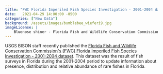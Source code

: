 ```yaml
---
title: "FWC Florida Imperiled Fish Species Investigation - 2001-2004 dataset published"
date:   2021-04-29 14:00:00 -0500
categories: ["New Data"]
background: /assets/images/bumblebee_wieferi9.jpg
imageLicense: |
    Bluenose shiner - Florida Fish and Wildlife Conservation Commission photo via Flickr (CC BY-NC-ND 2.0)
--- 
```

USGS BISON staff recently published the [Florida Fish and Wildlife Conservation Commission's (FWC) Florida Imperiled Fish Species Investigation - 2001-2004 dataset](https://www.gbif.org/dataset/5c7ff628-c336-4635-9746-38d24a4607e7). This dataset was the result of fish surveys in Florida during the 2001-2004 period to update information about presence, distribution and relative abundance of rare fishes in Florida.